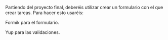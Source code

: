 Partiendo del proyecto final, deberéis utilizar crear un formulario con el que crear tareas. Para hacer esto usaréis:

Formik para el formulario.

Yup para las validaciones.